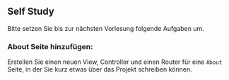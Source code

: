 ## Self Study

Bitte setzen Sie bis zur nächsten Vorlesung folgende Aufgaben um.

### About Seite hinzufügen:

Erstellen Sie einen neuen View, Controller und einen Router für eine `About` Seite, in der Sie kurz etwas über das Projekt schreiben können.
